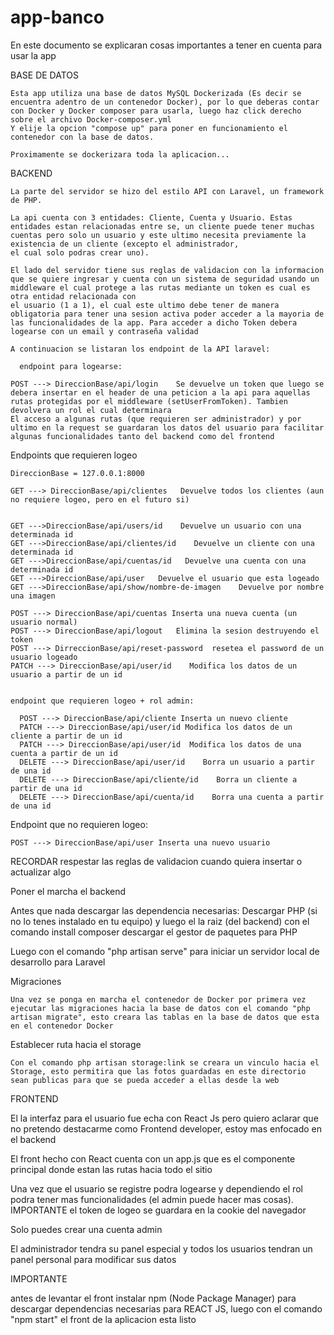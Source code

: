 # app-banco

En este documento se explicaran cosas importantes a tener en cuenta para usar la app

BASE DE DATOS
    
    Esta app utiliza una base de datos MySQL Dockerizada (Es decir se encuentra adentro de un contenedor Docker), por lo que deberas contar con Docker y Docker composer para usarla, luego haz click derecho sobre el archivo Docker-composer.yml 
    Y elije la opcion "compose up" para poner en funcionamiento el contenedor con la base de datos.
    
    Proximamente se dockerizara toda la aplicacion...

BACKEND

    La parte del servidor se hizo del estilo API con Laravel, un framework de PHP.
    
    La api cuenta con 3 entidades: Cliente, Cuenta y Usuario. Estas entidades estan relacionadas entre se, un cliente puede tener muchas cuentas pero solo un usuario y este ultimo necesita previamente la existencia de un cliente (excepto el administrador,
    el cual solo podras crear uno).
    
    El lado del servidor tiene sus reglas de validacion con la informacion que se quiere ingresar y cuenta con un sistema de seguridad usando un middleware el cual protege a las rutas mediante un token es cual es otra entidad relacionada con
    el usuario (1 a 1), el cual este ultimo debe tener de manera obligatoria para tener una sesion activa poder acceder a la mayoria de las funcionalidades de la app. Para acceder a dicho Token debera logearse con un email y contraseña validad
    
    A continuacion se listaran los endpoint de la API laravel:
    
      endpoint para logearse:
      
    POST ---> DireccionBase/api/login    Se devuelve un token que luego se debera insertar en el header de una peticion a la api para aquellas rutas protegidas por el middleware (setUserFromToken). Tambien devolvera un rol el cual determinara
    El acceso a algunas rutas (que requieren ser administrador) y por ultimo en la request se guardaran los datos del usuario para facilitar algunas funcionalidades tanto del backend como del frontend


  Endpoints que requieren logeo

    DireccionBase = 127.0.0.1:8000

    GET ---> DireccionBase/api/clientes   Devuelve todos los clientes (aun no requiere logeo, pero en el futuro si)
    
    
    GET --->DireccionBase/api/users/id    Devuelve un usuario con una determinada id
    GET --->DireccionBase/api/clientes/id    Devuelve un cliente con una determinada id
    GET --->DireccionBase/api/cuentas/id   Devuelve una cuenta con una determinada id
    GET --->DireccionBase/api/user   Devuelve el usuario que esta logeado
    GET --->DireccionBase/api/show/nombre-de-imagen    Devuelve por nombre una imagen
    
    POST ---> DireccionBase/api/cuentas Inserta una nueva cuenta (un usuario normal)
    POST ---> DireccionBase/api/logout   Elimina la sesion destruyendo el token
    POST ---> DirreccionBase/api/reset-password  resetea el password de un usuario logeado
    PATCH ---> DireccionBase/api/user/id    Modifica los datos de un usuario a partir de un id
    
    
    endpoint que requieren logeo + rol admin:
      
      POST ---> DireccionBase/api/cliente Inserta un nuevo cliente
      PATCH ---> DireccionBase/api/user/id Modifica los datos de un cliente a partir de un id
      PATCH ---> DireccionBase/api/user/id  Modifica los datos de una cuenta a partir de un id
      DELETE ---> DireccionBase/api/user/id    Borra un usuario a partir de una id
      DELETE ---> DireccionBase/api/cliente/id    Borra un cliente a partir de una id
      DELETE ---> DireccionBase/api/cuenta/id    Borra una cuenta a partir de una id
  

  Endpoint que no requieren logeo:
    
    POST ---> DireccionBase/api/user Inserta una nuevo usuario


  RECORDAR respestar las reglas de validacion cuando quiera insertar o actualizar algo

  Poner el marcha el backend

  Antes que nada descargar las dependencia necesarias: Descargar PHP (si no lo tenes instalado en tu equipo) y luego el la raiz (del backend) con el comando install composer descargar el gestor de paquetes para PHP

  Luego con el comando "php artisan serve" para iniciar un servidor local de desarrollo para Laravel


Migraciones

    Una vez se ponga en marcha el contenedor de Docker por primera vez ejecutar las migraciones hacia la base de datos con el comando "php artisan migrate", esto creara las tablas en la base de datos que esta en el contenedor Docker


Establecer ruta hacia el storage

    Con el comando php artisan storage:link se creara un vinculo hacia el Storage, esto permitira que las fotos guardadas en este directorio sean publicas para que se pueda acceder a ellas desde la web

FRONTEND

El la interfaz para el usuario fue echa con React Js pero quiero aclarar que no pretendo destacarme como Frontend developer, estoy mas enfocado en el backend

El front hecho con React cuenta con un app.js que es el componente principal donde estan las rutas hacia todo el sitio

Una vez que el usuario se registre podra logearse y dependiendo el rol podra tener mas funcionalidades (el admin puede hacer mas cosas). IMPORTANTE el token de logeo se guardara en la cookie del navegador


Solo puedes crear una cuenta admin

El administrador tendra su panel especial y todos los usuarios tendran un panel personal para modificar sus datos

IMPORTANTE

antes de levantar el front instalar npm (Node Package Manager) para descargar dependencias necesarias para REACT JS, luego con el comando "npm start" el front de la aplicacion esta listo
    







